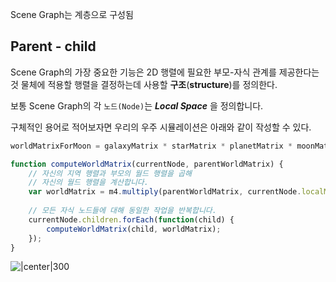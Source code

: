 Scene Graph는 계층으로 구성됨

## Parent - child 

Scene Graph의 가장 중요한 기능은 2D 행렬에 필요한 부모-자식 관계를 제공한다는 것
물체에 적용할 행렬을 결정하는데 사용할 **구조**(**structure**)를 정의한다.

보통 Scene Graph의 각 `노드(Node)`는 **_Local Space_** 을 정의합니다.

구체적인 용어로 적어보자면 우리의 우주 시뮬레이션은 아래와 같이 작성할 수 있다.
```js
worldMatrixForMoon = galaxyMatrix * starMatrix * planetMatrix * moonMatrix;
```

```js
function computeWorldMatrix(currentNode, parentWorldMatrix) {
    // 자신의 지역 행렬과 부모의 월드 행렬을 곱해 
    // 자신의 월드 행렬을 계산합니다.
    var worldMatrix = m4.multiply(parentWorldMatrix, currentNode.localMatrix);
 
    // 모든 자식 노드들에 대해 동일한 작업을 반복합니다.
    currentNode.children.forEach(function(child) {
        computeWorldMatrix(child, worldMatrix);
    });
}
```

![|center|300](https://i.imgur.com/N6hGDjm.gif)

